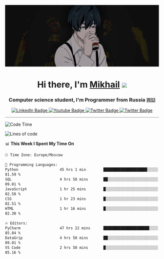 <div>
  <div align="center">
    <img src="img/banner.jpg"/>
    <h1 align="center">Hi there, I'm <a href="https://github.com/Angeloffy" target="_blank">Mikhail</a> 
    <img src="https://github.com/blackcater/blackcater/raw/main/images/Hi.gif" height="32"/></h1>
  </div>

  <h3 align="center">Computer science student, I'm Programmer from Russia 🇷🇺</h3>
  <div id="badges" align="center">
    <a href="https://t.me/angeloffy">
      <img src="https://img.shields.io/badge/Telegram-2CA5E0?style=for-the-badge&logo=telegram&logoColor=white" alt="LinkedIn Badge"/>
    </a>
    <a href="https://www.youtube.com/channel/UCEL3-LeG0U1_2Ji9XXcPhkQ">
      <img src="https://img.shields.io/badge/YouTube-red?style=for-the-badge&logo=youtube&logoColor=white" alt="Youtube Badge"/>
    </a>
    <a href="mailto:angeloffy.work@gmail.com">
      <img src="https://img.shields.io/badge/Gmail-D14836?style=for-the-badge&logo=gmail&logoColor=white" alt="Twitter Badge"/>
    </a>
    <a href="https://discordapp.com/users/949624873649582121">
      <img src="https://img.shields.io/badge/Discord-7289DA?style=for-the-badge&logo=discord&logoColor=white" alt="Twitter Badge"/>
    </a>
</div>
 
 <hr style="height:1px; color:black; background-color:gray"> 
  
<!--START_SECTION:waka-->
![Code Time](http://img.shields.io/badge/Code%20Time-477%20hrs%204%20mins-blue)

![Lines of code](https://img.shields.io/badge/From%20Hello%20World%20I%27ve%20Written-98.3%20thousand%20lines%20of%20code-blue)

📊 **This Week I Spent My Time On** 

```text
🕑︎ Time Zone: Europe/Moscow

💬 Programming Languages: 
Python                   45 hrs 1 min        ████████████████████░░░░░   81.59 % 
SQL                      4 hrs 58 mins       ██░░░░░░░░░░░░░░░░░░░░░░░   09.01 % 
JavaScript               1 hr 25 mins        █░░░░░░░░░░░░░░░░░░░░░░░░   02.58 % 
CSS                      1 hr 23 mins        █░░░░░░░░░░░░░░░░░░░░░░░░   02.51 % 
HTML                     1 hr 16 mins        █░░░░░░░░░░░░░░░░░░░░░░░░   02.30 % 

🔥 Editors: 
PyCharm                  47 hrs 22 mins      █████████████████████░░░░   85.84 % 
DataGrip                 4 hrs 58 mins       ██░░░░░░░░░░░░░░░░░░░░░░░   09.01 % 
VS Code                  2 hrs 50 mins       █░░░░░░░░░░░░░░░░░░░░░░░░   05.16 % 
```


<!--END_SECTION:waka-->
